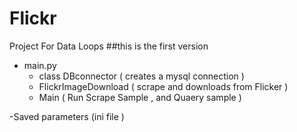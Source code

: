 # Flickr
Project For Data Loops 
##this is the first version 

- main.py 
   -   class DBconnector ( creates a mysql connection ) 
   -   FlickrImageDownload ( scrape and downloads from Flicker )
   -   Main ( Run Scrape Sample , and Quaery sample )       
   
-Saved parameters (ini file )



